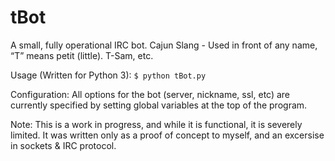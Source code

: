 # tBot

A small, fully operational IRC bot.
Cajun Slang - Used in front of any name, “T” means petit (little). T-Sam, etc.

Usage (Written for Python 3):
`$ python tBot.py`

Configuration:
All options for the bot (server, nickname, ssl, etc) are currently specified by setting global variables at the top of the program.

Note: This is a work in progress, and while it is functional, it is severely limited. It was written only as a proof of concept to myself, and an excersise in sockets & IRC protocol.